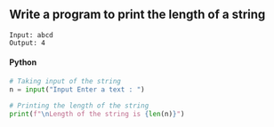 ## Write a program to print the length of a string

```
Input: abcd
Output: 4
```

<CodeBlock slots="heading, code" repeat="1" languages="Python"/>

#### Python

```python
# Taking input of the string
n = input("Input Enter a text : ")

# Printing the length of the string
print(f"\nLength of the string is {len(n)}")
```
